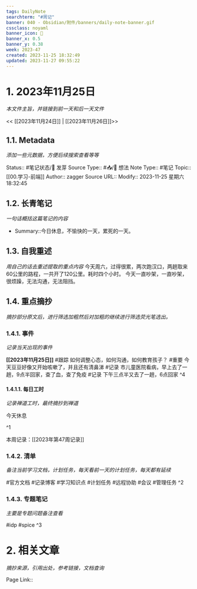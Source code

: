 ```yaml
---
tags: DailyNote
searchterm: "#周记"
banner: 040 - Obsidian/附件/banners/daily-note-banner.gif
cssclass: noyaml
banner_icon: 💌
banner_x: 0.5
banner_y: 0.38
week: 2023-47
created: 2023-11-25 18:32:49
updated: 2023-11-27 09:55:22
---
```


# 1. 2023年11月25日

_本文件主旨，并链接到前一天和后一天文件_

<< [[2023年11月24日]] | [[2023年11月26日]]>>

## 1.1. Metadata

_添加一些元数据，方便后续搜索查看等等_

Status:: #笔记状态/🌱 发芽
Source Type:: #📥/💭 想法 
Note Type:: #笔记
Topic:: [[00.学习-前端]]
Author:: zagger
Source URL::
Modify:: 2023-11-25 星期六 18:32:45

## 1.2. 长青笔记

_一句话概括这篇笔记的内容_

- Summary::今日休息，不愉快的一天，累死的一天。

## 1.3. 自我重述

_用自己的话去重述提取的重点内容_
今天周六，过得很累，两次跑汉口，两趟取来60公里的路程，一共开了120公里。耗时四个小时。
今天一直吵架，一直吵架，很烦躁，无法沟通，无法阻挡。
## 1.4. 重点摘抄

_摘抄部分原文后，进行筛选加粗然后对加粗的继续进行筛选荧光笔选出。_

### 1.4.1. 事件

_记录当天出现的事件_

**[[2023年11月25日]]** 
#跟踪 如何调整心态，如何沟通，如何教育孩子？
#重要 今天豆豆好像又开始咳嗽了，并且还有清鼻涕
#记录 市儿童医院看病，早上去了一趟，9点半回家，查了血，查了免疫
#记录 下午三点半又去了一趟，6点回家
^4
#### 1.4.1.1. 每日工时

_记录禅道工时，最终摘抄到禅道_

今天休息

^1

本周记录：[[2023年第47周记录]]

### 1.4.2. 清单

_备注当前学习文档，计划任务，每天看前一天的计划任务，每天都有延续_

#官方文档 
#记录博客
#学习知识点
#计划任务
#远程协助
#会议 
#管理任务
^2

### 1.4.3. 专题笔记

_主要是专题问题备注查看_

#idp
#spice
^3

# 2. 相关文章

_摘抄来源，引用出处，参考链接，文档查询_

Page Link::

